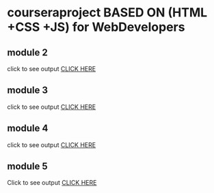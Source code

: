 # courseraproject BASED ON (HTML +CSS +JS) for WebDevelopers
## module  2
click to see output [CLICK HERE](https://sumit92mandal.github.io/courseraproject/module2/index.html)
## module  3
click to see output [CLICK HERE](https://sumit92mandal.github.io/courseraproject/module3/index.html)
## module  4
click to see output [CLICK HERE](https://sumit92mandal.github.io/courseraproject/module4/index.html)
## module  5
Click to see output [CLICK HERE](https://sumit92mandal.github.io/courseraproject/module-5/index.html)

